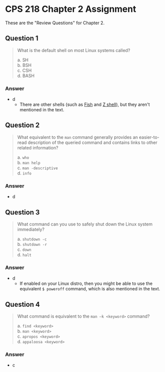 # CPS 218 Chapter 2 Assignment
These are the "Review Questions" for Chapter 2.

## Question 1
> What is the default shell on most Linux systems called?
> 
> a. SH<br>
> b. BSH<br>
> c. CSH<br>
> d. BASH

### Answer
* d
    * There are other shells (such as [Fish](https://en.wikipedia.org/wiki/Fish_(Unix_shell)) and [Z shell](https://en.wikipedia.org/wiki/Z_shell)), but they aren't mentioned in the text.

## Question 2
> What equivalent to the `man` command generally provides an easier-to-read description of the queried command and contains links to other related information?
> 
> a. `who`<br>
> b. `man help`<br>
> c. `man -descriptive`<br>
> d. `info`

### Answer
* d

## Question 3
> What command can you use to safely shut down the Linux system immediately?
> 
> a. `shutdown -c`<br>
> b. `shutdown -r`<br>
> c. `down`<br>
> d. `halt`

### Answer
* d
    * If enabled on your Linux distro, then you might be able to use the equivalent `$ poweroff` command, which is also mentioned in the text.

## Question 4
> What command is equivalent to the `man –k <keyword>` command?
> 
> a. `find <keyword>`<br>
> b. `man <keyword>`<br>
> c. `apropos <keyword>`<br>
> d. `appaloosa <keyword>`

### Answer
* c
